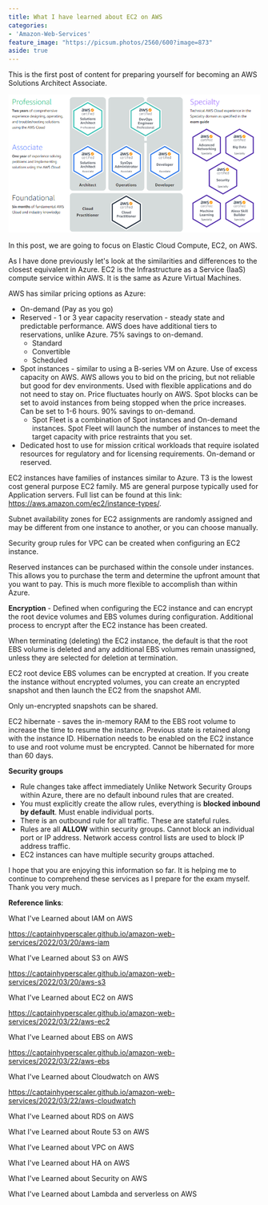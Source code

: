```yaml
---
title: What I have learned about EC2 on AWS
categories:
- 'Amazon-Web-Services'
feature_image: "https://picsum.photos/2560/600?image=873"
aside: true
---
```


This is the first post of content for preparing yourself for becoming an AWS Solutions Architect Associate.

![](images/../../images/Wordpress-Images/awscerts.png)

In this post, we are going to focus on Elastic Cloud Compute, EC2, on AWS.

As I have done previously let's look at the similarities and differences to the closest equivalent in Azure. EC2 is the Infrastructure as a Service (IaaS) compute service within AWS.  It is the same as Azure Virtual Machines.

AWS has similar pricing options as Azure:
- On-demand (Pay as you go)
- Reserved - 1 or 3 year capacity reservation - steady state and predictable performance.  AWS does have additional tiers to reservations, unlike Azure. 75% savings to on-demand.
    - Standard
    - Convertible
    - Scheduled
- Spot instances - similar to using a B-series VM on Azure.  Use of excess capacity on AWS.  AWS allows you to bid on the pricing, but not reliable but good for dev environments.  Used with flexible applications and do not need to stay on. Price fluctuates hourly on AWS.  Spot blocks can be set to avoid instances from being stopped when the price increases.  Can be set to 1-6 hours. 90% savings to on-demand.
    - Spot Fleet is a combination of Spot instances and On-demand instances. Spot Fleet will launch the number of instances to meet the target capacity with price restraints that you set.
- Dedicated host to use for mission critical workloads that require isolated resources for regulatory and for licensing requirements. On-demand or reserved.

EC2 instances have families of instances similar to Azure.  T3 is the lowest cost general purpose EC2 family.  M5 are general purpose typically used for Application servers. Full list can be found at this link: <https://aws.amazon.com/ec2/instance-types/>.

Subnet availability zones for EC2 assignments are randomly assigned and may be different from one instance to another, or you can choose manually.

Security group rules for VPC can be created when configuring an EC2 instance.

Reserved instances can be purchased within the console under instances.  This allows you to purchase the term and determine the upfront amount that you want to pay.  This is much more flexible to accomplish than within Azure.

**Encryption** - Defined when configuring the EC2 instance and can encrypt the root device volumes and EBS volumes during configuration.  Additional process to encrypt after the EC2 instance has been created.

When terminating (deleting) the EC2 instance, the default is that the root EBS volume is deleted and any additional EBS volumes remain unassigned, unless they are selected for deletion at termination.

EC2 root device EBS volumes can be encrypted at creation.  If you create the instance without encrypted volumes, you can create an encrypted snapshot and then launch the EC2 from the snapshot AMI. 

Only un-encrypted snapshots can be shared.

EC2 hibernate - saves the in-memory RAM to the EBS root volume to increase the time to resume the instance. Previous state is retained along with the instance ID. Hibernation needs to be enabled on the EC2 instance to use and root volume must be encrypted. Cannot be hibernated for more than 60 days.

**Security groups**

- Rule changes take affect immediately
Unlike Network Security Groups within Azure, there are no default inbound rules that are created.  
- You must explicitly create the allow rules, everything is **blocked inbound by default**.  Must enable individual ports.
- There is an outbound rule for all traffic.  These are stateful rules.
- Rules are all **ALLOW** within security groups.  Cannot block an individual port or IP address.  Network access control lists are used to block IP address traffic.
- EC2 instances can have multiple security groups attached.

I hope that you are enjoying this information so far.  It is helping me to continue to comprehend these services as I prepare for the exam myself.  Thank you very much.

**Reference links**:

What I've Learned about IAM on AWS

<https://captainhyperscaler.github.io/amazon-web-services/2022/03/20/aws-iam> 

What I've Learned about S3 on AWS

<https://captainhyperscaler.github.io/amazon-web-services/2022/03/20/aws-s3> 

What I've Learned about EC2 on AWS

<https://captainhyperscaler.github.io/amazon-web-services/2022/03/22/aws-ec2> 

What I've Learned about EBS on AWS

<https://captainhyperscaler.github.io/amazon-web-services/2022/03/22/aws-ebs> 

What I've Learned about Cloudwatch on AWS

<https://captainhyperscaler.github.io/amazon-web-services/2022/03/22/aws-cloudwatch>

What I've Learned about RDS on AWS

What I've Learned about Route 53 on AWS

What I've Learned about VPC on AWS

What I've Learned about HA on AWS

What I've Learned about Security on AWS

What I've Learned about Lambda and serverless on AWS


